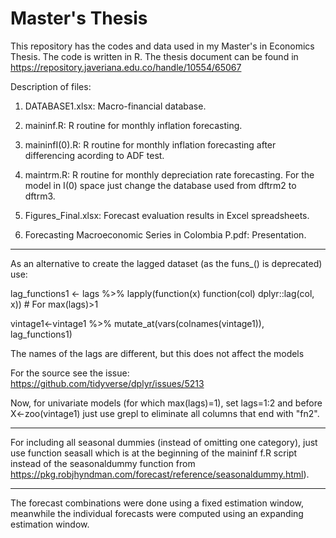 # Master's Thesis
This repository has the codes and data used in my Master's in Economics Thesis. The code is written in R. The thesis document can be found in https://repository.javeriana.edu.co/handle/10554/65067 

Description of files:

1. DATABASE1.xlsx: Macro-financial database.

2. maininf.R: R routine for monthly inflation forecasting. 

3. maininfI(0).R: R routine for monthly inflation forecasting after differencing acording to ADF test. 

4. maintrm.R: R routine for monthly depreciation rate forecasting. For the model in I(0) space just change the database used from dftrm2 to dftrm3.

5. Figures_Final.xlsx: Forecast evaluation results in Excel spreadsheets.

6. Forecasting Macroeconomic Series in Colombia P.pdf: Presentation.

****************************************************************************
As an alternative to create the lagged dataset (as the funs_() is deprecated) use: 

lag_functions1 <- lags %>% lapply(function(x) function(col) dplyr::lag(col, x)) # For max(lags)>1

vintage1<-vintage1 %>% 
    mutate_at(vars(colnames(vintage1)), lag_functions1)
    
The names of the lags are different, but this does not affect the models

For the source see the issue: https://github.com/tidyverse/dplyr/issues/5213

Now, for univariate models (for which max(lags)=1), set lags=1:2 and before X<-zoo(vintage1) just use grepl to eliminate all columns that end with "fn2".
****************************************************************************

For including all seasonal dummies (instead of omitting one category), just use function seasall which is at the beginning of the maininf f.R script instead of the seasonaldummy function from https://pkg.robjhyndman.com/forecast/reference/seasonaldummy.html).


****************************************************************************

The forecast combinations were done using a fixed estimation window, meanwhile the individual forecasts were computed using an expanding estimation window. 


